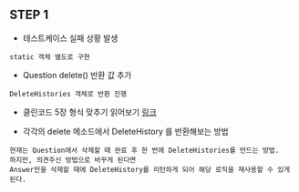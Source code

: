 ## STEP 1

- 테스트케이스 실패 상황 발생
```
static 객체 별도로 구현
```

- Question delete() 반환 값 추가
```
DeleteHistories 객체로 반환 진행
```

- 클린코드 5장 형식 맞추기 읽어보기
  [링크](http://amazingguni.github.io/blog/2016/05/Clean-Code-5-%ED%98%95%EC%8B%9D-%EB%A7%9E%EC%B6%94%EA%B8%B0)

- 각각의 delete 메소드에서 DeleteHistory 를 반환해보는 방법
```
현재는 Question에서 삭제할 때 완료 후 한 번에 DeleteHistories를 만드는 방법.
하지만, 의견주신 방법으로 바꾸게 된다면
Answer만을 삭제할 때에 DeleteHistory를 리턴하게 되어 해당 로직을 재사용할 수 있게 된다.
```
